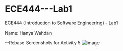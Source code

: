 # ECE444---Lab1
ECE444 (Introduction to Software Engineering) - Lab1

Name: Hanya Wahdan

--Rebase Screenshots for Activity 5
![image](https://user-images.githubusercontent.com/53177360/133623898-c8c805e6-a319-412f-b8f4-43db923ec967.png)

